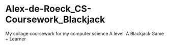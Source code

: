 # Alex-de-Roeck_CS-Coursework_Blackjack
My collage coursework for my computer science A level. A Blackjack Game + Learner
